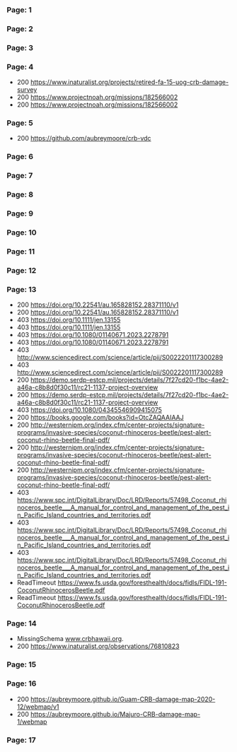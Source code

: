 ### Page: 1
### Page: 2
### Page: 3
### Page: 4
* 200 https://www.inaturalist.org/projects/retired-fa-15-uog-crb-damage-survey
* 200 https://www.projectnoah.org/missions/182566002
* 200 https://www.projectnoah.org/missions/182566002
### Page: 5
* 200 https://github.com/aubreymoore/crb-vdc
### Page: 6
### Page: 7
### Page: 8
### Page: 9
### Page: 10
### Page: 11
### Page: 12
### Page: 13
* 200 https://doi.org/10.22541/au.165828152.28371110/v1
* 200 https://doi.org/10.22541/au.165828152.28371110/v1
* 403 https://doi.org/10.1111/jen.13155
* 403 https://doi.org/10.1111/jen.13155
* 403 https://doi.org/10.1080/01140671.2023.2278791
* 403 https://doi.org/10.1080/01140671.2023.2278791
* 403  http://www.sciencedirect.com/science/article/pii/S0022201117300289
* 403  http://www.sciencedirect.com/science/article/pii/S0022201117300289
* 200 https://demo.serdp-estcp.mil/projects/details/7f27cd20-f1bc-4ae2-a46a-c8b8d0f30c11/rc21-1137-project-overview
* 200 https://demo.serdp-estcp.mil/projects/details/7f27cd20-f1bc-4ae2-a46a-c8b8d0f30c11/rc21-1137-project-overview
* 403 https://doi.org/10.1080/04345546909415075
* 200 https://books.google.com/books?id=OtcZAQAAIAAJ
* 200 http://westernipm.org/index.cfm/center-projects/signature-programs/invasive-species/coconut-rhinoceros-beetle/pest-alert-coconut-rhino-beetle-final-pdf/
* 200 http://westernipm.org/index.cfm/center-projects/signature-programs/invasive-species/coconut-rhinoceros-beetle/pest-alert-coconut-rhino-beetle-final-pdf/
* 200 http://westernipm.org/index.cfm/center-projects/signature-programs/invasive-species/coconut-rhinoceros-beetle/pest-alert-coconut-rhino-beetle-final-pdf/
* 403 https://www.spc.int/DigitalLibrary/Doc/LRD/Reports/57498_Coconut_rhinoceros_beetle___A_manual_for_control_and_management_of_the_pest_in_Pacific_Island_countries_and_territories.pdf
* 403 https://www.spc.int/DigitalLibrary/Doc/LRD/Reports/57498_Coconut_rhinoceros_beetle___A_manual_for_control_and_management_of_the_pest_in_Pacific_Island_countries_and_territories.pdf
* 403 https://www.spc.int/DigitalLibrary/Doc/LRD/Reports/57498_Coconut_rhinoceros_beetle___A_manual_for_control_and_management_of_the_pest_in_Pacific_Island_countries_and_territories.pdf
* ReadTimeout https://www.fs.usda.gov/foresthealth/docs/fidls/FIDL-191-CoconutRhinocerosBeetle.pdf
* ReadTimeout https://www.fs.usda.gov/foresthealth/docs/fidls/FIDL-191-CoconutRhinocerosBeetle.pdf
### Page: 14
* MissingSchema www.crbhawaii.org.
* 200 https://www.inaturalist.org/observations/76810823
### Page: 15
### Page: 16
* 200 https://aubreymoore.github.io/Guam-CRB-damage-map-2020-12/webmap/v1
* 200 https://aubreymoore.github.io/Majuro-CRB-damage-map-1/webmap
### Page: 17
